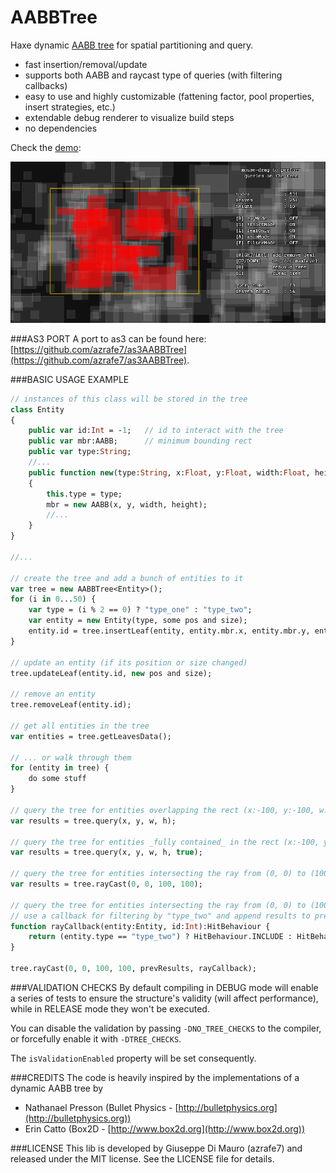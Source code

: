 AABBTree
========

Haxe dynamic [AABB tree](http://en.wikipedia.org/wiki/Bounding_volume_hierarchy) for spatial partitioning and query.

 - fast insertion/removal/update
 - supports both AABB and raycast type of queries (with filtering callbacks)
 - easy to use and highly customizable (fattening factor, pool properties, insert strategies, etc.)
 - extendable debug renderer to visualize build steps
 - no dependencies

Check the [demo](https://dl.dropboxusercontent.com/u/32864004/dev/FPDemo/AABBTreeTest01.swf):

![](screenshot.png)

###AS3 PORT
A port to as3 can be found here: [https://github.com/azrafe7/as3AABBTree](https://github.com/azrafe7/as3AABBTree).

###BASIC USAGE EXAMPLE
```haxe
// instances of this class will be stored in the tree
class Entity
{
	public var id:Int = -1;   // id to interact with the tree
	public var mbr:AABB;      // minimum bounding rect
	public var type:String;
	//...
	public function new(type:String, x:Float, y:Float, width:Float, height:Float)
	{
		this.type = type;
		mbr = new AABB(x, y, width, height);
		//...
	}
}

//...

// create the tree and add a bunch of entities to it
var tree = new AABBTree<Entity>();
for (i in 0...50) {
	var type = (i % 2 == 0) ? "type_one" : "type_two"; 
	var entity = new Entity(type, some pos and size);
	entity.id = tree.insertLeaf(entity, entity.mbr.x, entity.mbr.y, entity.mbr.width, entity.mbr.height);
}

// update an entity (if its position or size changed)
tree.updateLeaf(entity.id, new pos and size);

// remove an entity
tree.removeLeaf(entity.id);

// get all entities in the tree
var entities = tree.getLeavesData();

// ... or walk through them
for (entity in tree) {
	do some stuff
}

// query the tree for entities overlapping the rect (x:-100, y:-100, w:200, h:200)
var results = tree.query(x, y, w, h);

// query the tree for entities _fully contained_ in the rect (x:-100, y:-100, w:200, h:200)
var results = tree.query(x, y, w, h, true);

// query the tree for entities intersecting the ray from (0, 0) to (100, 100) 
var results = tree.rayCast(0, 0, 100, 100);

// query the tree for entities intersecting the ray from (0, 0) to (100, 100) 
// use a callback for filtering by "type_two" and append results to prevResults array
function rayCallback(entity:Entity, id:Int):HitBehaviour {
	return (entity.type == "type_two") ? HitBehaviour.INCLUDE : HitBehaviour.SKIP;
} 

tree.rayCast(0, 0, 100, 100, prevResults, rayCallback);
```

###VALIDATION CHECKS
By default compiling in DEBUG mode will enable a series of tests to ensure the structure's validity (will affect performance), while in RELEASE mode they won't be executed.

You can disable the validation by passing `-DNO_TREE_CHECKS` to the compiler, or forcefully enable it with `-DTREE_CHECKS`.

The `isValidationEnabled` property will be set consequently.

###CREDITS
The code is heavily inspired by the implementations of a dynamic AABB tree by 

 - Nathanael Presson 	(Bullet Physics - [http://bulletphysics.org](http://bulletphysics.org))
 - Erin Catto 			(Box2D - [http://www.box2d.org](http://www.box2d.org))

###LICENSE
This lib is developed by Giuseppe Di Mauro (azrafe7) and released under the MIT license. See the LICENSE file for details.
